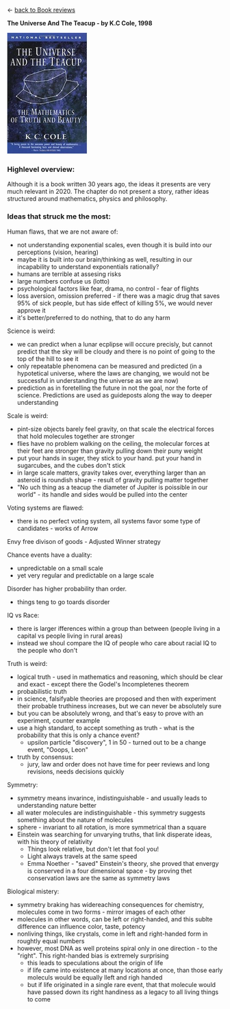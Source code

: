 &leftarrow; [back to Book reviews](index.md)

**The Universe And The Teacup - by K.C Cole, 1998**

![alt text](the_universe_and_the_teacup.jpg "Cover")

### Highlevel overview:
Although it is a book written 30 years ago, the ideas it presents are very much relevant in 2020. 
The chapter do not present a story, rather ideas structured around mathematics, physics and philosophy.

### Ideas that struck me the most:

Human flaws, that we are not aware of:
* not understanding exponential scales, even though it is build into our perceptions (vision, hearing)
 * maybe it is built into our brain/thinking as well, resulting in our incapability to understand exponentials rationally?
* humans are terrible at assesing risks
 * large numbers confuse us (lotto)
 * psychological factors like fear, drama, no control - fear of flights
 * loss aversion, omission preferred - if there was a magic drug that saves 95% of sick people, but has side effect of killing 5%, we would never approve it
  * it's better/preferred to do nothing, that to do any harm
  
Science is weird:
 * we can predict when a lunar ecplipse will occure precisly, but cannot predict that the sky will be cloudy and there is no point of going to the top of the hill to see it
 * only repeatable phenomena can be measured and predicted (in a hypotetical universe, where the laws are changing, we would not be successful in understanding the universe as we are now)
 * prediction as in foretelling the future in not the goal, nor the forte of science. Predictions are used as guideposts along the way to deeper understanding

Scale is weird:
 * pint-size objects barely feel gravity, on that scale the electrical forces that hold molecules together are stronger
  * flies have no problem walking on the ceiling, the molecular forces at their feet are stronger than gravity pulling down their puny weight
  * put your hands in suger, they stick to your hand. put your hand in sugarcubes, and the cubes don't stick
 * in large scale matters, gravity takes over, everything larger than an asteroid is roundish shape - result of gravity pulling matter together
  * "No uch thing as a teacup the diameter of Jupiter is poissible in our world" - its handle and sides would be pulled into the center
 
 Voting systems are flawed:
* there is no perfect voting system, all systems favor some type of candidates - works of Arrow

Envy free divison of goods - Adjusted Winner strategy

Chance events have a duality:
* unpredictable on a small scale
* yet very regular and predictable on a large scale

Disorder has higher probability than order.
* things teng to go toards disorder

IQ vs Race:
* there is larger ifferences within a group than between (people living in a capital vs people living in rural areas)
* instead we shoul compare the IQ of people who care about racial IQ to the people who don't

Truth is weird:
 * logical truth - used in mathematics and reasoning, which should be clear and exact - except there the Godel's Incompletenes theorem
 * probabilistic truth
  * in science, falsifyable theories are proposed and then with experiment their probable truthiness increases, but we can never be absolutely sure
  * but you can be absolutely wrong, and that's easy to prove with an experiment, counter example
  * use a high standard, to accept something as truth - what is the probability that this is only a chance event?
    * upsilon particle "discovery",  1 in 50 - turned out to be a change event, "Ooops, Leon"
 * truth by consensus:
   * jury, law and order does not have time for peer reviews and long revisions, needs decisions quickly

Symmetry:
 * symmetry means invarince, indistinguishable - and usually leads to understanding nature better
  * all water molecules are indistinguishable - this symmetry suggests something about the nature of molecules
  * sphere - invariant to all rotation, is more symmetrical than a square
 * Einstein was searching for unvarying truths, that link disperate ideas, with his theory of relativity
   * Things look relative, but don't let that fool you!
   * Light always travels at the same speed
   * Emma Noether - "saved" Einstein's theory, she proved that envergy is conserved in a four dimensional space - by proving thet conservation laws are the same as symmetry laws
   
Biological mistery:
 * symmetry braking has widereaching consequences for chemistry, molecules come in two forms - mirror images of each other
 * molecules in other words, can be left or right-handed, and this sublte difference can influence color, taste, potency
 * nonliving things, like crystals, come in left and right-handed form in roughtly equal numbers
 * however, most DNA as well proteins spiral only in one direction - to the "right". This right-handed bias is extremely surprising
   * this leads to speculations about the origin of life
    * if life came into existence at many locations at once, than those early moleculs would be equally lleft and righ handed
    * but if life originated in a single rare event, that that molecule would have passed down its right handiness as a legacy to all living things to come
